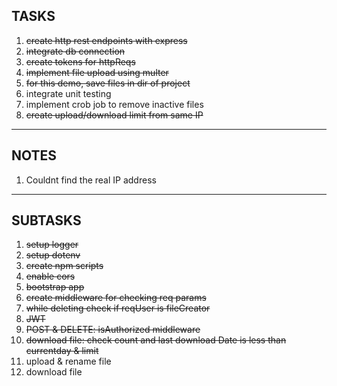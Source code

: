 ## TASKS

1. ~~create http rest endpoints with express~~
2. ~~integrate db connection~~
3. ~~create tokens for httpReqs~~
4. ~~implement file upload using multer~~
5. ~~for this demo, save files in dir of project~~
6. integrate unit testing
7. implement crob job to remove inactive files
8. ~~create upload/download limit from same IP~~

---

## NOTES

1. Couldnt find the real IP address

---

## SUBTASKS

1. ~~setup logger~~
2. ~~setup dotenv~~
3. ~~create npm scripts~~
4. ~~enable cors~~
5. ~~bootstrap app~~
6. ~~create middleware for checking req params~~
7. ~~while deleting check if reqUser is fileCreator~~
8. ~~JWT~~
9. ~~POST & DELETE: isAuthorized middleware~~
10. ~~download file: check count and last download Date is less than currentday & limit~~
11. upload & rename file
12. download file
